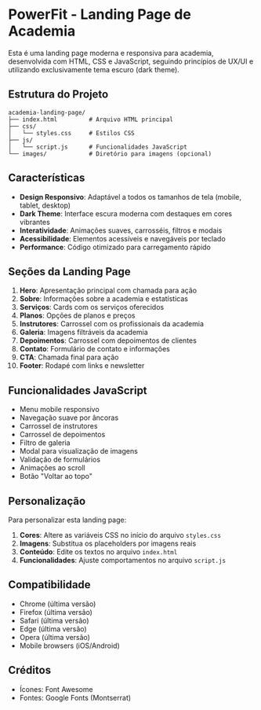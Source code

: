 # PowerFit - Landing Page de Academia

Esta é uma landing page moderna e responsiva para academia, desenvolvida com HTML, CSS e JavaScript, seguindo princípios de UX/UI e utilizando exclusivamente tema escuro (dark theme).

## Estrutura do Projeto

```
academia-landing-page/
├── index.html         # Arquivo HTML principal
├── css/
│   └── styles.css     # Estilos CSS
├── js/
│   └── script.js      # Funcionalidades JavaScript
└── images/            # Diretório para imagens (opcional)
```

## Características

- **Design Responsivo**: Adaptável a todos os tamanhos de tela (mobile, tablet, desktop)
- **Dark Theme**: Interface escura moderna com destaques em cores vibrantes
- **Interatividade**: Animações suaves, carrosséis, filtros e modais
- **Acessibilidade**: Elementos acessíveis e navegáveis por teclado
- **Performance**: Código otimizado para carregamento rápido

## Seções da Landing Page

1. **Hero**: Apresentação principal com chamada para ação
2. **Sobre**: Informações sobre a academia e estatísticas
3. **Serviços**: Cards com os serviços oferecidos
4. **Planos**: Opções de planos e preços
5. **Instrutores**: Carrossel com os profissionais da academia
6. **Galeria**: Imagens filtráveis da academia
7. **Depoimentos**: Carrossel com depoimentos de clientes
8. **Contato**: Formulário de contato e informações
9. **CTA**: Chamada final para ação
10. **Footer**: Rodapé com links e newsletter

## Funcionalidades JavaScript

- Menu mobile responsivo
- Navegação suave por âncoras
- Carrossel de instrutores
- Carrossel de depoimentos
- Filtro de galeria
- Modal para visualização de imagens
- Validação de formulários
- Animações ao scroll
- Botão "Voltar ao topo"

## Personalização

Para personalizar esta landing page:

1. **Cores**: Altere as variáveis CSS no início do arquivo `styles.css`
2. **Imagens**: Substitua os placeholders por imagens reais
3. **Conteúdo**: Edite os textos no arquivo `index.html`
4. **Funcionalidades**: Ajuste comportamentos no arquivo `script.js`

## Compatibilidade

- Chrome (última versão)
- Firefox (última versão)
- Safari (última versão)
- Edge (última versão)
- Opera (última versão)
- Mobile browsers (iOS/Android)

## Créditos

- Ícones: Font Awesome
- Fontes: Google Fonts (Montserrat)
